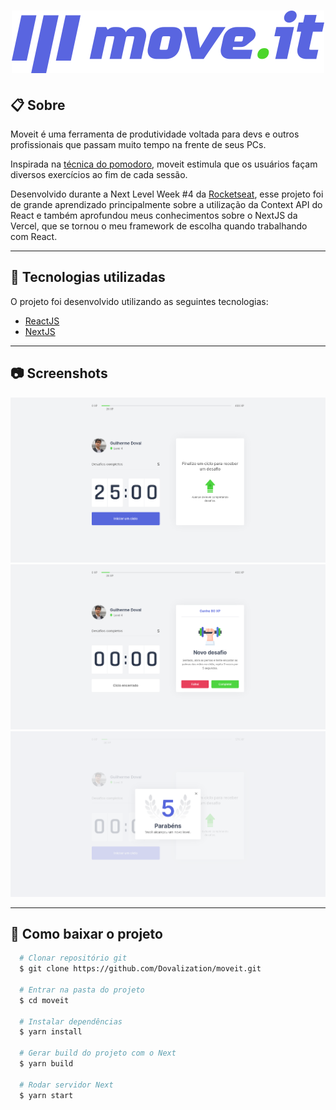 <h1 align="center">
  <img src="public/logo-full.svg">
</h1>

## 📋 Sobre

Moveit é uma ferramenta de produtividade voltada para devs e outros profissionais que passam muito tempo na frente de seus PCs.

Inspirada na [técnica do pomodoro](https://pt.wikipedia.org/wiki/T%C3%A9cnica_pomodoro), moveit estimula que os usuários façam diversos exercícios ao fim de cada sessão.

Desenvolvido durante a Next Level Week #4 da [Rocketseat](https://rocketseat.com.br/), esse projeto foi de grande aprendizado principalmente sobre a utilização da Context API do React e também aprofundou meus conhecimentos sobre o NextJS da Vercel, que se tornou o meu framework de escolha quando trabalhando com React.


---

## 🧰 Tecnologias utilizadas
O projeto foi desenvolvido utilizando as seguintes tecnologias:

- [ReactJS](https://reactjs.org/)
- [NextJS](https://nextjs.org/)

---

## 📷 Screenshots

<img src="Screenshot01.png">

<img src="Screenshot02.png">

<img src="Screenshot03.png">

---

## 📁 Como baixar o projeto

```bash
  # Clonar repositório git
  $ git clone https://github.com/Dovalization/moveit.git

  # Entrar na pasta do projeto
  $ cd moveit

  # Instalar dependências
  $ yarn install

  # Gerar build do projeto com o Next
  $ yarn build

  # Rodar servidor Next
  $ yarn start
```
